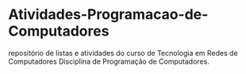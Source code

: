 # Atividades-Programacao-de-Computadores
repositório de listas e atividades do curso  de Tecnologia em Redes de Computadores Disciplina de Programação de Computadores.
